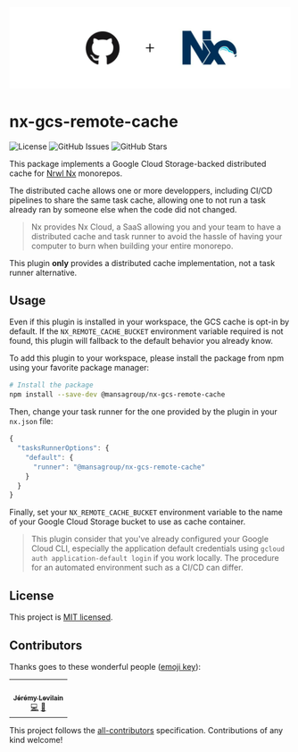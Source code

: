 ![Banner](.github/assets/banner-thin.png)

# nx-gcs-remote-cache

![License](https://img.shields.io/github/license/MansaGroup/nx-gcs-remote-cache?style=flat-square) ![GitHub Issues](https://img.shields.io/github/issues/mansagroup/nx-gcs-remote-cache?style=flat-square) ![GitHub Stars](https://img.shields.io/github/stars/MansaGroup/nx-gcs-remote-cache?style=flat-square)

This package implements a Google Cloud Storage-backed distributed cache for
[Nrwl Nx](https://nx.dev/) monorepos.

The distributed cache allows one or more developpers, including CI/CD
pipelines to share the same task cache, allowing one to not run a task
already ran by someone else when the code did not changed.

> Nx provides Nx Cloud, a SaaS allowing you and your team to have a
> distributed cache and task runner to avoid the hassle of having
> your computer to burn when building your entire monorepo.

This plugin **only** provides a distributed cache implementation, not
a task runner alternative.

## Usage

Even if this plugin is installed in your workspace, the GCS cache is
opt-in by default. If the `NX_REMOTE_CACHE_BUCKET` environment variable
required is not found, this plugin will fallback to the default behavior
you already know.

To add this plugin to your workspace, please install the package from
npm using your favorite package manager:

```bash
# Install the package
npm install --save-dev @mansagroup/nx-gcs-remote-cache
```

Then, change your task runner for the one provided by the plugin in your
`nx.json` file:

```js
{
  "tasksRunnerOptions": {
    "default": {
      "runner": "@mansagroup/nx-gcs-remote-cache"
    }
  }
}
```

Finally, set your `NX_REMOTE_CACHE_BUCKET` environment variable to the name
of your Google Cloud Storage bucket to use as cache container.

> This plugin consider that you've already configured your Google Cloud CLI,
> especially the application default credentials using
> `gcloud auth application-default login` if you work locally. The procedure
> for an automated environment such as a CI/CD can differ.

## License

This project is [MIT licensed](LICENSE.txt).

## Contributors

Thanks goes to these wonderful people ([emoji key](https://allcontributors.org/docs/en/emoji-key)):

<!-- ALL-CONTRIBUTORS-LIST:START - Do not remove or modify this section -->
<!-- prettier-ignore-start -->
<!-- markdownlint-disable -->
<table>
  <tr>
    <td align="center"><a href="https://jeremylvln.fr/"><img src="https://avatars.githubusercontent.com/u/6763873?v=4?s=100" width="100px;" alt=""/><br /><sub><b>Jérémy Levilain</b></sub></a><br /><a href="https://github.com/MansaGroup/nx-gcs-remote-cache/commits?author=IamBlueSlime" title="Code">💻</a> <a href="#ideas-IamBlueSlime" title="Ideas, Planning, & Feedback">🤔</a></td>
  </tr>
</table>

<!-- markdownlint-restore -->
<!-- prettier-ignore-end -->

<!-- ALL-CONTRIBUTORS-LIST:END -->

This project follows the [all-contributors](https://github.com/all-contributors/all-contributors) specification. Contributions of any kind welcome!
